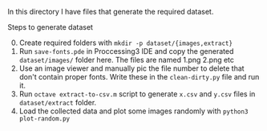 In this directory I have files that generate the required dataset.

Steps to generate dataset

0. Create required folders with `mkdir -p dataset/{images,extract}`
1. Run `save-fonts.pde` in Proccessing3 IDE and copy the generated `dataset/images/` folder here.
  The files are named 1.png 2.png etc
2. Use an image viewer and manually pic the file number to delete that don't contain proper fonts.
  Write these in the `clean-dirty.py` file and run it.
3. Run `octave extract-to-csv.m` script to generate `x.csv` and `y.csv` files in `dataset/extract` folder.
4. Load the collected data and plot some images randomly with `python3 plot-random.py`
